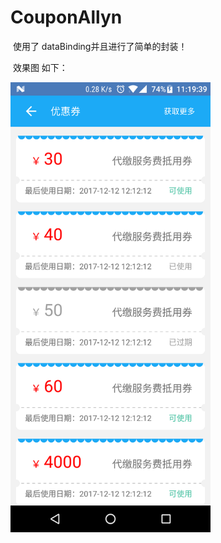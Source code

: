 # CouponAllyn
 使用了 dataBinding并且进行了简单的封装！
 
 效果图 如下：
 
<img src="https://github.com/Allyns/CouponAllyn/blob/master/74DF7D45B16A40E67A73655AC871065A.png" width="320" />



 
